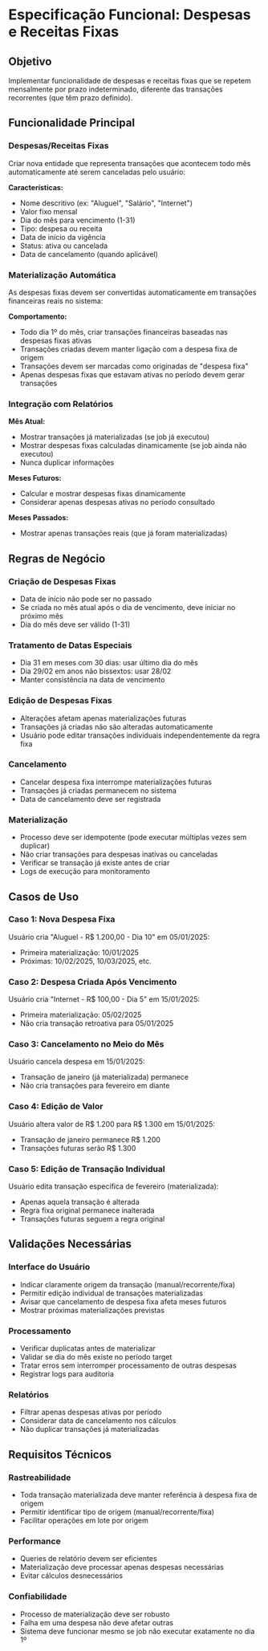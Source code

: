 # Especificação Funcional: Despesas e Receitas Fixas

## Objetivo
Implementar funcionalidade de despesas e receitas fixas que se repetem mensalmente por prazo indeterminado, diferente das transações recorrentes (que têm prazo definido).

## Funcionalidade Principal

### Despesas/Receitas Fixas
Criar nova entidade que representa transações que acontecem todo mês automaticamente até serem canceladas pelo usuário:

**Características:**
- Nome descritivo (ex: "Aluguel", "Salário", "Internet")
- Valor fixo mensal
- Dia do mês para vencimento (1-31)
- Tipo: despesa ou receita
- Data de início da vigência
- Status: ativa ou cancelada
- Data de cancelamento (quando aplicável)

### Materialização Automática
As despesas fixas devem ser convertidas automaticamente em transações financeiras reais no sistema:

**Comportamento:**
- Todo dia 1º do mês, criar transações financeiras baseadas nas despesas fixas ativas
- Transações criadas devem manter ligação com a despesa fixa de origem
- Transações devem ser marcadas como originadas de "despesa fixa"
- Apenas despesas fixas que estavam ativas no período devem gerar transações

### Integração com Relatórios

**Mês Atual:**
- Mostrar transações já materializadas (se job já executou)
- Mostrar despesas fixas calculadas dinamicamente (se job ainda não executou)
- Nunca duplicar informações

**Meses Futuros:**
- Calcular e mostrar despesas fixas dinamicamente
- Considerar apenas despesas ativas no período consultado

**Meses Passados:**
- Mostrar apenas transações reais (que já foram materializadas)

## Regras de Negócio

### Criação de Despesas Fixas
- Data de início não pode ser no passado
- Se criada no mês atual após o dia de vencimento, deve iniciar no próximo mês
- Dia do mês deve ser válido (1-31)

### Tratamento de Datas Especiais
- Dia 31 em meses com 30 dias: usar último dia do mês
- Dia 29/02 em anos não bissextos: usar 28/02
- Manter consistência na data de vencimento

### Edição de Despesas Fixas
- Alterações afetam apenas materializações futuras
- Transações já criadas não são alteradas automaticamente
- Usuário pode editar transações individuais independentemente da regra fixa

### Cancelamento
- Cancelar despesa fixa interrompe materializações futuras
- Transações já criadas permanecem no sistema
- Data de cancelamento deve ser registrada

### Materialização
- Processo deve ser idempotente (pode executar múltiplas vezes sem duplicar)
- Não criar transações para despesas inativas ou canceladas
- Verificar se transação já existe antes de criar
- Logs de execução para monitoramento

## Casos de Uso

### Caso 1: Nova Despesa Fixa
Usuário cria "Aluguel - R$ 1.200,00 - Dia 10" em 05/01/2025:
- Primeira materialização: 10/01/2025
- Próximas: 10/02/2025, 10/03/2025, etc.

### Caso 2: Despesa Criada Após Vencimento
Usuário cria "Internet - R$ 100,00 - Dia 5" em 15/01/2025:
- Primeira materialização: 05/02/2025
- Não cria transação retroativa para 05/01/2025

### Caso 3: Cancelamento no Meio do Mês
Usuário cancela despesa em 15/01/2025:
- Transação de janeiro (já materializada) permanece
- Não cria transações para fevereiro em diante

### Caso 4: Edição de Valor
Usuário altera valor de R$ 1.200 para R$ 1.300 em 15/01/2025:
- Transação de janeiro permanece R$ 1.200
- Transações futuras serão R$ 1.300

### Caso 5: Edição de Transação Individual
Usuário edita transação específica de fevereiro (materializada):
- Apenas aquela transação é alterada
- Regra fixa original permanece inalterada
- Transações futuras seguem a regra original

## Validações Necessárias

### Interface do Usuário
- Indicar claramente origem da transação (manual/recorrente/fixa)
- Permitir edição individual de transações materializadas
- Avisar que cancelamento de despesa fixa afeta meses futuros
- Mostrar próximas materializações previstas

### Processamento
- Verificar duplicatas antes de materializar
- Validar se dia do mês existe no período target
- Tratar erros sem interromper processamento de outras despesas
- Registrar logs para auditoria

### Relatórios
- Filtrar apenas despesas ativas por período
- Considerar data de cancelamento nos cálculos
- Não duplicar transações já materializadas

## Requisitos Técnicos

### Rastreabilidade
- Toda transação materializada deve manter referência à despesa fixa de origem
- Permitir identificar tipo de origem (manual/recorrente/fixa)
- Facilitar operações em lote por origem

### Performance
- Queries de relatório devem ser eficientes
- Materialização deve processar apenas despesas necessárias
- Evitar cálculos desnecessários

### Confiabilidade
- Processo de materialização deve ser robusto
- Falha em uma despesa não deve afetar outras
- Sistema deve funcionar mesmo se job não executar exatamente no dia 1º